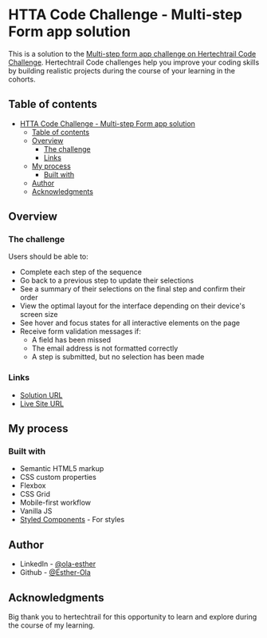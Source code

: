 # HTTA Code Challenge - Multi-step Form app solution

This is a solution to the [Multi-step form app challenge on Hertechtrail Code Challenge](https://multi-step-form-cc.netlify.app/). Hertechtrail Code challenges help you improve your coding skills by building realistic projects during the course of your learning in the cohorts.

## Table of contents

- [HTTA Code Challenge - Multi-step Form app solution](#htta-code-challenge---multi-step-form-app-solution)
  - [Table of contents](#table-of-contents)
  - [Overview](#overview)
    - [The challenge](#the-challenge)
    - [Links](#links)
  - [My process](#my-process)
    - [Built with](#built-with)
  - [Author](#author)
  - [Acknowledgments](#acknowledgments)


## Overview

### The challenge

Users should be able to:

- Complete each step of the sequence
- Go back to a previous step to update their selections
- See a summary of their selections on the final step and confirm their order
- View the optimal layout for the interface depending on their device's screen size
- See hover and focus states for all interactive elements on the page
- Receive form validation messages if:
  - A field has been missed
  - The email address is not formatted correctly
  - A step is submitted, but no selection has been made


### Links

- [Solution URL](https://github.com/ESTHER-OLA/multi-step-form-app)
- [Live Site URL](https://multi-step-form-cc.netlify.app/)

## My process

### Built with

- Semantic HTML5 markup
- CSS custom properties
- Flexbox
- CSS Grid
- Mobile-first workflow
- Vanilla JS 
- [Styled Components](https://styled-components.com/) - For styles


## Author


- LinkedIn - [@ola-esther](www.linkedin.com/in/ola-esther-96255918b/)
- Github - [@Esther-Ola](https://github.com/ESTHER-OLA)



## Acknowledgments

Big thank you to hertechtrail for this opportunity to learn and explore during the course of my learning.
